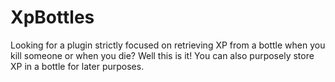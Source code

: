 # XpBottles
Looking for a plugin strictly focused on retrieving XP from a bottle when you kill someone or when you die? Well this is it! You can also purposely store XP in a bottle for later purposes. 
